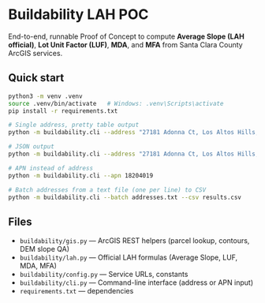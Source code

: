 # Buildability LAH POC

End-to-end, runnable Proof of Concept to compute **Average Slope (LAH official)**,
**Lot Unit Factor (LUF)**, **MDA**, and **MFA** from Santa Clara County ArcGIS services.

## Quick start

```bash
python3 -m venv .venv
source .venv/bin/activate   # Windows: .venv\Scripts\activate
pip install -r requirements.txt

# Single address, pretty table output
python -m buildability.cli --address "27181 Adonna Ct, Los Altos Hills, CA"

# JSON output
python -m buildability.cli --address "27181 Adonna Ct, Los Altos Hills, CA" --format json

# APN instead of address
python -m buildability.cli --apn 18204019

# Batch addresses from a text file (one per line) to CSV
python -m buildability.cli --batch addresses.txt --csv results.csv
```

## Files

- `buildability/gis.py` — ArcGIS REST helpers (parcel lookup, contours, DEM slope QA)
- `buildability/lah.py` — Official LAH formulas (Average Slope, LUF, MDA, MFA)
- `buildability/config.py` — Service URLs, constants
- `buildability/cli.py` — Command-line interface (address or APN input)
- `requirements.txt` — dependencies
